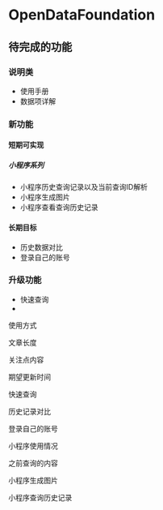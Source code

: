 # OpenDataFoundation

## 待完成的功能

### 说明类
* 使用手册
* 数据项详解

### 新功能
#### 短期可实现
##### 小程序系列 
* 小程序历史查询记录以及当前查询ID解析
* 小程序生成图片
* 小程序查看查询历史记录

#### 长期目标
* 历史数据对比
* 登录自己的账号
  
### 升级功能
* 快速查询
* 

使用方式

文章长度

关注点内容

期望更新时间

快速查询

历史记录对比

登录自己的账号

小程序使用情况

之前查询的内容

小程序生成图片

小程序查询历史记录